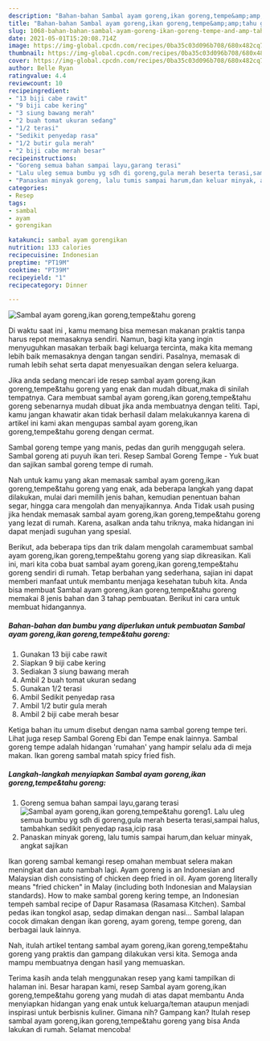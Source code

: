 ```yaml
---
description: "Bahan-bahan Sambal ayam goreng,ikan goreng,tempe&amp;amp;tahu goreng yang nikmat dan Mudah Dibuat"
title: "Bahan-bahan Sambal ayam goreng,ikan goreng,tempe&amp;amp;tahu goreng yang nikmat dan Mudah Dibuat"
slug: 1068-bahan-bahan-sambal-ayam-goreng-ikan-goreng-tempe-and-amp-tahu-goreng-yang-nikmat-dan-mudah-dibuat
date: 2021-05-01T15:20:08.714Z
image: https://img-global.cpcdn.com/recipes/0ba35c03d096b708/680x482cq70/sambal-ayam-gorengikan-gorengtempetahu-goreng-foto-resep-utama.jpg
thumbnail: https://img-global.cpcdn.com/recipes/0ba35c03d096b708/680x482cq70/sambal-ayam-gorengikan-gorengtempetahu-goreng-foto-resep-utama.jpg
cover: https://img-global.cpcdn.com/recipes/0ba35c03d096b708/680x482cq70/sambal-ayam-gorengikan-gorengtempetahu-goreng-foto-resep-utama.jpg
author: Belle Ryan
ratingvalue: 4.4
reviewcount: 10
recipeingredient:
- "13 biji cabe rawit"
- "9 biji cabe kering"
- "3 siung bawang merah"
- "2 buah tomat ukuran sedang"
- "1/2 terasi"
- "Sedikit penyedap rasa"
- "1/2 butir gula merah"
- "2 biji cabe merah besar"
recipeinstructions:
- "Goreng semua bahan sampai layu,garang terasi"
- "Lalu uleg semua bumbu yg sdh di goreng,gula merah beserta terasi,sampai halus, tambahkan sedikit penyedap rasa,icip rasa"
- "Panaskan minyak goreng, lalu tumis sampai harum,dan keluar minyak, angkat sajikan"
categories:
- Resep
tags:
- sambal
- ayam
- gorengikan

katakunci: sambal ayam gorengikan 
nutrition: 133 calories
recipecuisine: Indonesian
preptime: "PT19M"
cooktime: "PT39M"
recipeyield: "1"
recipecategory: Dinner

---
```



![Sambal ayam goreng,ikan goreng,tempe&amp;tahu goreng](https://img-global.cpcdn.com/recipes/0ba35c03d096b708/680x482cq70/sambal-ayam-gorengikan-gorengtempetahu-goreng-foto-resep-utama.jpg)

Di waktu  saat ini , kamu memang bisa memesan makanan praktis tanpa harus repot memasaknya sendiri. Namun, bagi kita yang ingin menyuguhkan masakan terbaik bagi keluarga tercinta, maka kita memang lebih baik memasaknya dengan tangan sendiri. Pasalnya, memasak di rumah lebih sehat serta dapat menyesuaikan dengan selera keluarga.

Jika anda sedang mencari ide resep sambal ayam goreng,ikan goreng,tempe&amp;tahu goreng yang enak dan mudah dibuat,maka di sinilah tempatnya. Cara membuat sambal ayam goreng,ikan goreng,tempe&amp;tahu goreng  sebenarnya mudah dibuat jika anda membuatnya dengan teliti. Tapi, kamu jangan khawatir akan tidak berhasil dalam melakukannya 
karena di artikel ini kami akan mengupas sambal ayam goreng,ikan goreng,tempe&amp;tahu goreng dengan cermat.  

Sambal goreng tempe yang manis, pedas dan gurih menggugah selera. Sambal goreng ati puyuh ikan teri. Resep Sambal Goreng Tempe - Yuk buat dan sajikan sambal goreng tempe di rumah.

Nah untuk kamu yang akan memasak sambal ayam goreng,ikan goreng,tempe&amp;tahu goreng yang enak, ada beberapa langkah yang dapat dilakukan, mulai dari memilih jenis bahan, kemudian penentuan bahan segar, hingga cara mengolah dan menyajikannya. Anda Tidak usah pusing jika hendak memasak sambal ayam goreng,ikan goreng,tempe&amp;tahu goreng yang lezat di rumah. Karena, asalkan anda  tahu triknya, maka hidangan ini dapat menjadi suguhan yang spesial.

Berikut, ada beberapa tips dan trik dalam mengolah caramembuat sambal ayam goreng,ikan goreng,tempe&amp;tahu goreng yang siap dikreasikan. Kali ini, mari kita coba buat sambal ayam goreng,ikan goreng,tempe&amp;tahu goreng sendiri di rumah. Tetap berbahan yang sederhana, sajian ini dapat memberi manfaat untuk membantu menjaga kesehatan tubuh kita. Anda bisa membuat Sambal ayam goreng,ikan goreng,tempe&amp;tahu goreng memakai 8 jenis bahan dan 3 tahap pembuatan. Berikut ini cara untuk membuat hidangannya.

<!--inarticleads1-->

##### Bahan-bahan dan bumbu yang diperlukan untuk pembuatan Sambal ayam goreng,ikan goreng,tempe&amp;tahu goreng:

1. Gunakan 13 biji cabe rawit
1. Siapkan 9 biji cabe kering
1. Sediakan 3 siung bawang merah
1. Ambil 2 buah tomat ukuran sedang
1. Gunakan 1/2 terasi
1. Ambil Sedikit penyedap rasa
1. Ambil 1/2 butir gula merah
1. Ambil 2 biji cabe merah besar


Ketiga bahan itu umum disebut dengan nama sambal goreng tempe teri. Lihat juga resep Sambal Goreng Ebi dan Tempe enak lainnya. Sambal goreng tempe adalah hidangan &#39;rumahan&#39; yang hampir selalu ada di meja makan. Ikan goreng sambal matah spicy fried fish. 

<!--inarticleads2-->

##### Langkah-langkah menyiapkan Sambal ayam goreng,ikan goreng,tempe&amp;tahu goreng:

1. Goreng semua bahan sampai layu,garang terasi
<img src="https://img-global.cpcdn.com/steps/afee3fa401bd02de/160x128cq70/sambal-ayam-gorengikan-gorengtempetahu-goreng-langkah-memasak-1-foto.jpg" alt="Sambal ayam goreng,ikan goreng,tempe&amp;tahu goreng">1. Lalu uleg semua bumbu yg sdh di goreng,gula merah beserta terasi,sampai halus, tambahkan sedikit penyedap rasa,icip rasa
1. Panaskan minyak goreng, lalu tumis sampai harum,dan keluar minyak, angkat sajikan


Ikan goreng sambal kemangi resep omahan membuat selera makan meningkat dan auto nambah lagi. Ayam goreng is an Indonesian and Malaysian dish consisting of chicken deep fried in oil. Ayam goreng literally means &#34;fried chicken&#34; in Malay (including both Indonesian and Malaysian standards). How to make sambal goreng kering tempe, an Indonesian tempeh sambal recipe of Dapur Rasamasa (Rasamasa Kitchen). Sambal pedas ikan tongkol asap, sedap dimakan dengan nasi… Sambal lalapan cocok dimakan dengan ikan goreng, ayam goreng, tempe goreng, dan berbagai lauk lainnya. 

Nah, itulah artikel tentang  sambal ayam goreng,ikan goreng,tempe&amp;tahu goreng  yang praktis dan gampang dilakukan versi kita. Semoga anda mampu membuatnya dengan hasil yang memuaskan. 

Terima kasih anda telah menggunakan resep yang kami tampilkan di halaman ini. Besar harapan kami, resep  Sambal ayam goreng,ikan goreng,tempe&amp;tahu goreng yang mudah di atas dapat membantu Anda menyiapkan hidangan yang enak untuk keluarga/teman ataupun menjadi inspirasi untuk berbisnis kuliner. Gimana nih? Gampang kan? Itulah resep sambal ayam goreng,ikan goreng,tempe&amp;tahu goreng yang bisa Anda lakukan di rumah. Selamat mencoba!

